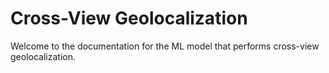 # Cross-View Geolocalization

Welcome to the documentation for the ML model that performs cross-view geolocalization.

